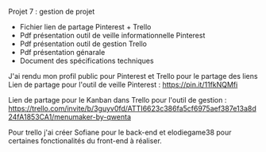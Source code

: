 Projet 7 : gestion de projet
- Fichier lien de partage Pinterest + Trello
- Pdf présentation outil de veille informationnelle Pinterest
- Pdf présentation outil de gestion Trello
- Pdf présentation génarale
- Document des spécifications techniques

J'ai rendu mon profil public pour Pinterest et Trello pour le partage des liens
Lien de partage pour l'outil de veille Pinterest : 
https://pin.it/11fkNQMfi

Lien de partage pour le Kanban dans Trello pour l'outil de gestion : 
https://trello.com/invite/b/3guyv0fd/ATTI6623c386fa5cf6975aef387e13a8d24fA1853CA1/menumaker-by-qwenta

Pour trello j'ai créer Sofiane pour le back-end et elodiegame38 pour certaines fonctionalités du front-end à réaliser. 
